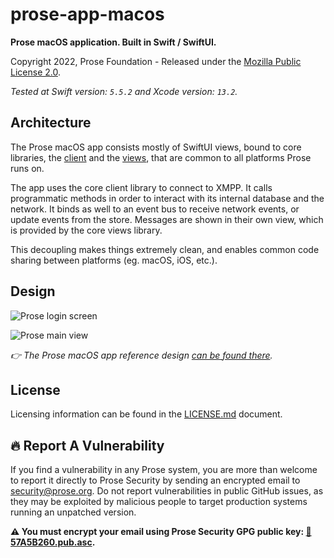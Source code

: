 # prose-app-macos

**Prose macOS application. Built in Swift / SwiftUI.**

Copyright 2022, Prose Foundation - Released under the [Mozilla Public License 2.0](./LICENSE.md).

_Tested at Swift version: `5.5.2` and Xcode version: `13.2`._

## Architecture

The Prose macOS app consists mostly of SwiftUI views, bound to core libraries, the [client](https://github.com/prose-im/prose-core-client) and the [views](https://github.com/prose-im/prose-core-views), that are common to all platforms Prose runs on.

The app uses the core client library to connect to XMPP. It calls programmatic methods in order to interact with its internal database and the network. It binds as well to an event bus to receive network events, or update events from the store. Messages are shown in their own view, which is provided by the core views library.

This decoupling makes things extremely clean, and enables common code sharing between platforms (eg. macOS, iOS, etc.).

## Design

![Prose login screen](https://user-images.githubusercontent.com/1451907/174249620-53466954-c782-4c91-b276-953aa7cca491.jpg)

![Prose main view](https://user-images.githubusercontent.com/1451907/174249677-d6c2f027-4a2a-4600-9186-45bc52b6095e.jpg)

_👉 The Prose macOS app reference design [can be found there](https://github.com/prose-im/prose-medley/blob/master/designs/prose-app-macos.sketch)._

## License

Licensing information can be found in the [LICENSE.md](./LICENSE.md) document.

## :fire: Report A Vulnerability

If you find a vulnerability in any Prose system, you are more than welcome to report it directly to Prose Security by sending an encrypted email to [security@prose.org](mailto:security@prose.org). Do not report vulnerabilities in public GitHub issues, as they may be exploited by malicious people to target production systems running an unpatched version.

**:warning: You must encrypt your email using Prose Security GPG public key: [:key:57A5B260.pub.asc](https://files.prose.org/public/keys/gpg/57A5B260.pub.asc).**
